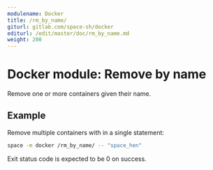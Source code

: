 ```yaml
---
modulename: Docker
title: /rm_by_name/
giturl: gitlab.com/space-sh/docker
editurl: /edit/master/doc/rm_by_name.md
weight: 200
---
```

# Docker module: Remove by name

Remove one or more containers given their name.

## Example

Remove multiple containers with in a single statement:
```sh
space -m docker /rm_by_name/ -- "space_hen"
```

Exit status code is expected to be 0 on success.
